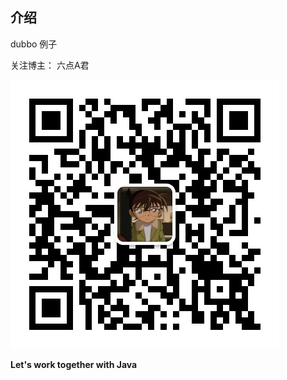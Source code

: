 ## 介绍

dubbo 例子

关注博主： 六点A君

![关注博主： 六点A君 Work together with Java](wechat_public.jpg)


**Let's work together with Java**